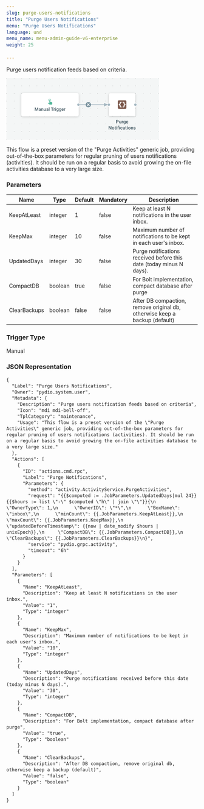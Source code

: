 ```yaml
---
slug: purge-users-notifications
title: "Purge Users Notifications"
menu: "Purge Users Notifications"
language: und
menu_name: menu-admin-guide-v6-enterprise
weight: 25

---
```


Purge users notification feeds based on criteria.

![](../../images/1_preset_flows/capture-purge-users-notifications.png)

This flow is a preset version of the "Purge Activities" generic job, providing out-of-the-box parameters for regular pruning of users notifications (activities). It should be run on a regular basis to avoid growing the on-file activities database to a very large size.

### Parameters

|Name|Type|Default|Mandatory|Description|
|----|----|-------|---------|-----------|
|KeepAtLeast|integer|1|false|Keep at least N notifications in the user inbox.|
|KeepMax|integer|10|false|Maximum number of notifications to be kept in each user's inbox.|
|UpdatedDays|integer|30|false|Purge notifications received before this date (today minus N days).|
|CompactDB|boolean|true|false|For Bolt implementation, compact database after purge|
|ClearBackups|boolean|false|false|After DB compaction, remove original db, otherwise keep a backup (default)|



### Trigger Type
Manual

### JSON Representation

```
{
  "Label": "Purge Users Notifications",
  "Owner": "pydio.system.user",
  "Metadata": {
    "Description": "Purge users notification feeds based on criteria",
    "Icon": "mdi mdi-bell-off",
    "TplCategory": "maintenance",
    "Usage": "This flow is a preset version of the \"Purge Activities\" generic job, providing out-of-the-box parameters for regular pruning of users notifications (activities). It should be run on a regular basis to avoid growing the on-file activities database to a very large size."
  },
  "Actions": [
    {
      "ID": "actions.cmd.rpc",
      "Label": "Purge Notifications",
      "Parameters": {
        "method": "activity.ActivityService.PurgeActivities",
        "request": "{{$computed := .JobParameters.UpdatedDays|mul 24}}{{$hours := list \"-\" $computed \"h\" | join \"\"}}{\n      \"OwnerType\": 1,\n      \"OwnerID\": \"*\",\n      \"BoxName\": \"inbox\",\n      \"minCount\": {{.JobParameters.KeepAtLeast}},\n      \"maxCount\": {{.JobParameters.KeepMax}},\n      \"updatedBeforeTimestamp\": {{now | date_modify $hours | unixEpoch}},\n     \"CompactDB\": {{.JobParameters.CompactDB}},\n      \"ClearBackups\": {{.JobParameters.ClearBackups}}\n}",
        "service": "pydio.grpc.activity",
        "timeout": "6h"
      }
    }
  ],
  "Parameters": [
    {
      "Name": "KeepAtLeast",
      "Description": "Keep at least N notifications in the user inbox.",
      "Value": "1",
      "Type": "integer"
    },
    {
      "Name": "KeepMax",
      "Description": "Maximum number of notifications to be kept in each user's inbox.",
      "Value": "10",
      "Type": "integer"
    },
    {
      "Name": "UpdatedDays",
      "Description": "Purge notifications received before this date (today minus N days).",
      "Value": "30",
      "Type": "integer"
    },
    {
      "Name": "CompactDB",
      "Description": "For Bolt implementation, compact database after purge",
      "Value": "true",
      "Type": "boolean"
    },
    {
      "Name": "ClearBackups",
      "Description": "After DB compaction, remove original db, otherwise keep a backup (default)",
      "Value": "false",
      "Type": "boolean"
    }
  ]
}
```
